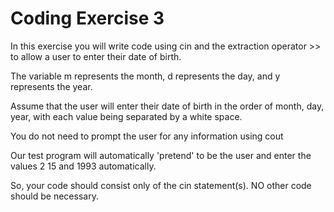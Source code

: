 # Coding Exercise 3

In this exercise you will write code using cin and the extraction operator >> to allow a user to enter their date of birth.

The variable m represents the month, d represents the day, and y represents the year.

Assume that the user will enter their date of birth in the order of month, day, year, with each value being separated by a white space.

You do not need to prompt the user for any information using cout

Our test program will automatically 'pretend' to be the user and enter the values 2 15 and 1993 automatically.

So, your code should consist only of the cin statement(s). NO other code should be necessary.